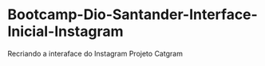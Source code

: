 # Bootcamp-Dio-Santander-Interface-Inicial-Instagram

Recriando a interaface do Instagram
Projeto Catgram
